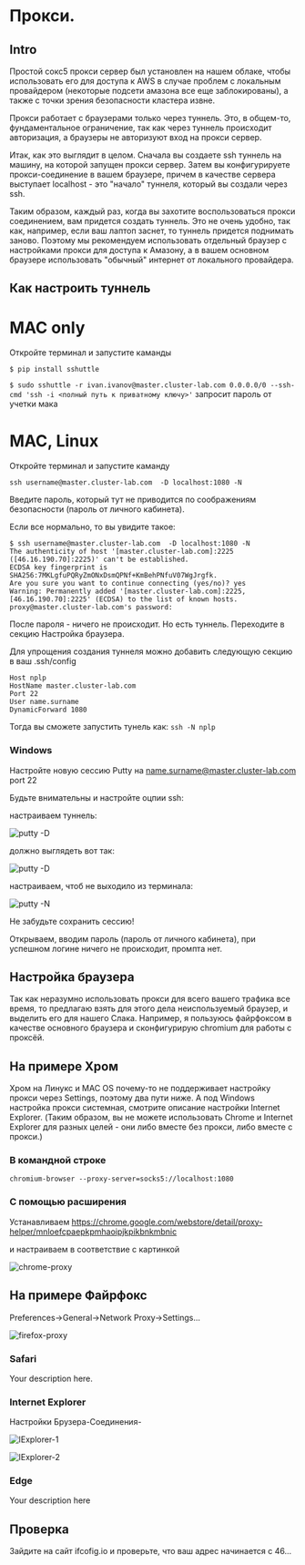 # Прокси.

## Intro

Простой сокс5 прокси сервер был установлен на нашем облаке, чтобы использовать его для доступа к AWS в случае проблем с локальным провайдером (некоторые подсети амазона все еще заблокированы), а также с точки зрения безопасности кластера извне.

Прокси работает с браузерами только через туннель. Это, в общем-то, фундаментальное ограничение, так как через туннель происходит авторизация, а браузеры не авторизуют вход на прокси сервер.

Итак, как это выглядит в целом. Сначала вы создаете ssh туннель на машину, на которой запущен прокси сервер. Затем вы конфигурируете прокси-соединение в вашем браузере, причем в качестве сервера выступает localhost - это "начало" туннеля, который вы создали через ssh.

Таким образом, каждый раз, когда вы захотите воспользоваться прокси соединением, вам придется создать туннель. Это не очень удобно, так как, например, если ваш лаптоп заснет, то туннель придется поднимать заново. Поэтому мы рекомендуем использовать отдельный браузер с настройками прокси для доступа к Амазону, а в вашем основном браузере использовать "обычный" интернет от локального провайдера.


## Как настроить туннель

# MAC only

Откройте терминал и запустите каманды

`$ pip install sshuttle`

`$ sudo sshuttle -r ivan.ivanov@master.cluster-lab.com 0.0.0.0/0 --ssh-cmd 'ssh -i <полный путь к приватному ключу>'`
запросит пароль от учетки мака

# MAC, Linux

Откройте терминал и запустите каманду

`ssh username@master.cluster-lab.com  -D localhost:1080 -N`

Введите пароль, который тут не приводится по соображениям безопасности (пароль от личного кабинета).

Если все нормально, то вы увидите такое:

```
$ ssh username@master.cluster-lab.com  -D localhost:1080 -N
The authenticity of host '[master.cluster-lab.com]:2225 ([46.16.190.70]:2225)' can't be established.
ECDSA key fingerprint is SHA256:7MKLgfuPQRyZmONxDsmQPNf+KmBehPNfuV07WgJrgfk.
Are you sure you want to continue connecting (yes/no)? yes
Warning: Permanently added '[master.cluster-lab.com]:2225,[46.16.190.70]:2225' (ECDSA) to the list of known hosts.
proxy@master.cluster-lab.com's password:

```
После пароля - ничего не происходит. Но есть туннель. Переходите в секцию Настройка браузера.

Для упрощения создания туннеля можно добавить следующую секцию в ваш .ssh/config

```
Host nplp
HostName master.cluster-lab.com 
Port 22
User name.surname
DynamicForward 1080

```

Тогда вы сможете запустить тунель как: `ssh -N nplp`

### Windows

Настройте новую сессию Putty на name.surname@master.cluster-lab.com port 22

Будьте внимательны и настройте оцпии ssh:

настраиваем туннель:

![putty -D](images/putty1.png)

должно выглядеть вот так:

![putty -D](images/putty2.png)

настраиваем, чтоб не выходило из терминала:

![putty -N](images/putty3.png)

Не забудьте сохранить сессию!

Открываем, вводим пароль (пароль от личного кабинета), при успешном логине ничего не происходит, промпта нет.

## Настройка браузера

Так как неразумно использовать прокси для всего вашего трафика все время, то предлагаю взять для этого дела неиспользуемый браузер, и выделить его для нашего Слака. Например, я пользуюсь файрфоксом в качестве основного браузера и сконфигурирую chromium для работы с проксёй.

## На примере Хром

Хром на Линукс и MAC OS почему-то не поддерживает настройку прокси через Settings, поэтому два пути ниже. А под Windows настройка прокси системная, смотрите описание настройки Internet Explorer. (Таким образом, вы не можете использовать Chrome и Internet Explorer для разных целей - они либо вместе без прокси, либо вместе с прокси.)

### В командной строке

`chromium-browser --proxy-server=socks5://localhost:1080`

### С помощью расширения

Устанавливаем 
https://chrome.google.com/webstore/detail/proxy-helper/mnloefcpaepkpmhaoipjkpikbnkmbnic

и настраиваем в соответствие с картинкой

![chrome-proxy](images/chrome-proxy.png)

## На примере Файрфокс

Preferences->General->Network Proxy->Settings...

![firefox-proxy](images/firefox-proxy.png)

### Safari

Your description here.

### Internet Explorer

Настройки Брузера-Соединения-

![IExplorer-1](images/explorer1.png)

![IExplorer-2](images/explorer2.png)


### Edge

Your description here

## Проверка

Зайдите на сайт ifcofig.io и проверьте, что ваш адрес начинается с 46...


